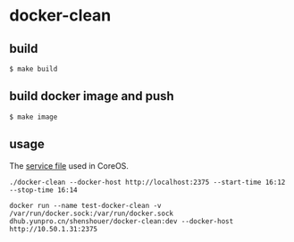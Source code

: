 # docker-clean

## build 

```
$ make build
```

## build docker image and push 

```
$ make image
```

## usage

The [service file](docker-clean.service) used in CoreOS.

```
./docker-clean --docker-host http://localhost:2375 --start-time 16:12 --stop-time 16:14

docker run --name test-docker-clean -v /var/run/docker.sock:/var/run/docker.sock dhub.yunpro.cn/shenshouer/docker-clean:dev --docker-host http://10.50.1.31:2375
```